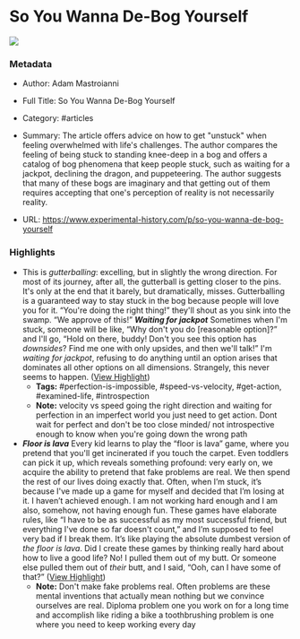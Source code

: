 # So You Wanna De-Bog Yourself

![](https://substackcdn.com/image/fetch/f_auto,q_auto:good,fl_progressive:steep/https%3A%2F%2Fsubstack-post-media.s3.amazonaws.com%2Fpublic%2Fimages%2F0e291074-3499-4db2-9bf9-95886db0a438_1725x1225.jpeg)

### Metadata

- Author: Adam Mastroianni
- Full Title: So You Wanna De-Bog Yourself
- Category: #articles

- Summary: The article offers advice on how to get "unstuck" when feeling overwhelmed with life's challenges. The author compares the feeling of being stuck to standing knee-deep in a bog and offers a catalog of bog phenomena that keep people stuck, such as waiting for a jackpot, declining the dragon, and puppeteering. The author suggests that many of these bogs are imaginary and that getting out of them requires accepting that one's perception of reality is not necessarily reality. 

- URL: https://www.experimental-history.com/p/so-you-wanna-de-bog-yourself

### Highlights

- This is *gutterballing*: excelling, but in slightly the wrong direction. For most of its journey, after all, the gutterball is getting closer to the pins. It's only at the end that it barely, but dramatically, misses.
  Gutterballing is a guaranteed way to stay stuck in the bog because people will love you for it. “You're doing the right thing!” they'll shout as you sink into the swamp. “We approve of this!”
  ***Waiting for jackpot***
  Sometimes when I'm stuck, someone will be like, “Why don't you do [reasonable option]?” and I'll go, “Hold on there, buddy! Don't you see this option has *downsides*? Find me one with only upsides, and then we'll talk!”
  I'm *waiting for jackpot*, refusing to do anything until an option arises that dominates all other options on all dimensions. Strangely, this never seems to happen. ([View Highlight](https://read.readwise.io/read/01hmpdp8nqw1nkp03ceneqkqeg))
    - **Tags:** #perfection-is-impossible, #speed-vs-velocity, #get-action, #examined-life, #introspection
    - **Note:** velocity vs speed going the right direction and waiting for perfection in an imperfect world you just need to get action. Dont wait for perfect and don't be too close minded/ not introspective enough to know when you're going down the wrong path
- ***Floor is lava***
  Every kid learns to play the “floor is lava” game, where you pretend that you'll get incinerated if you touch the carpet. Even toddlers can pick it up, which reveals something profound: very early on, we acquire the ability to pretend that fake problems are real. We then spend the rest of our lives doing exactly that.
  Often, when I’m stuck, it’s because I've made up a game for myself and decided that I’m losing at it. I haven’t achieved enough. I am not working hard enough and I am also, somehow, not having enough fun. These games have elaborate rules, like “I have to be as successful as my most successful friend, but everything I've done so far doesn't count,” and I’m supposed to feel very bad if I break them. It’s like playing the absolute dumbest version of *the floor is lava*.
  Did I create these games by thinking really hard about how to live a good life? No! I pulled them out of my butt. Or someone else pulled them out of *their* butt, and I said, “Ooh, can I have some of that?” ([View Highlight](https://read.readwise.io/read/01hmpdwa19zxwvesck7349ncr4))
    - **Note:** Don't make fake problems real. Often problems are these mental inventions that actually mean nothing but we convince ourselves are real. Diploma problem one you work on for a long time and accomplish like riding a bike a toothbrushing problem is one where you need to keep working every day
